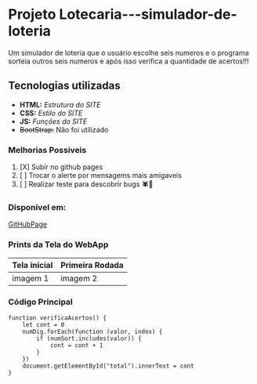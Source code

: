 # Projeto Lotecaria---simulador-de-loteria
Um simulador de loteria que o usuário escolhe seis numeros
e o programa sorteia outros seis numeros e após isso
verifica a quantidade de acertos!!!

## Tecnologias utilizadas
- **HTML:** _Estrutura do SITE_
- **CSS:** _Estilo do SITE_
- **JS:** *Funções do SITE*
- ~~BootStrap:~~ Não foi utilizado


### Melhorias Possiveis
1. [X] Subir no github pages
2. [ ] Trocar o alerte por mensagems mais amigaveis 
3. [ ] Realizar teste para descobrir bugs 🕷🤨


### Disponivel em:
[GitHubPage](https://fabianearce.github.io/Lotecaria---simulador-de-loteria/)

### Prints da Tela do WebApp

| Tela inicial | Primeira Rodada |
|--------------|-----------------|
|imagem 1      | imagem 2        | 


### Código Principal
```js:
function verificaAcertos() {
    let cont = 0
    numDig.forEach(function (valor, index) {
        if (numSort.includes(valor)) {
            cont = cont + 1
        }
    })
    document.getElementById("total").innerText = cont
}
```
